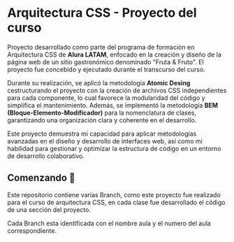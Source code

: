 # Arquitectura CSS - Proyecto del curso

Proyecto desarrollado como parte del programa de formación en Arquitectura CSS de **Alura LATAM**, enfocado en la creación y diseño de la página web de un sitio gastronómico denominado "Fruta & Fruto". 
El proyecto fue concebido y ejecutado durante el transcurso del curso.

Durante su realización, se aplicó la metodología **Atomic Desing** cestructurando el proyecto con la creación de archivos CSS independientes para cada componente, lo cual favorece la modularidad del código y 
simplifica el mantenimiento. Además, se implementó la metodología **BEM (Bloque-Elemento-Modificador)** para la nomenclatura de clases, garantizando una organización clara y coherente en el desarrollo.

Este proyecto demuestra mi capacidad para aplicar metodologías avanzadas en el diseño y desarrollo de interfaces web, así como mi habilidad para gestionar y optimizar la estructura de código en un entorno de
desarrollo colaborativo.

## Comenzando 🚀

Este repositorio contiene varias Branch, como este proyecto fue realizado para el curso de arquitectura CSS, en cada clase fue desarrollado el código de una sección del proyecto.

Cada Branch esta identificada con el nombre aula y el numero del aula correspondiente. 
